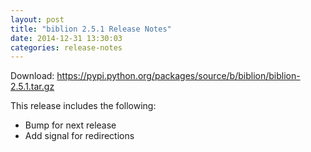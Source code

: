 ```yaml
---
layout: post
title: "biblion 2.5.1 Release Notes"
date: 2014-12-31 13:30:03
categories: release-notes
---
```


Download: <https://pypi.python.org/packages/source/b/biblion/biblion-2.5.1.tar.gz>

This release includes the following:

* Bump for next release
* Add signal for redirections
